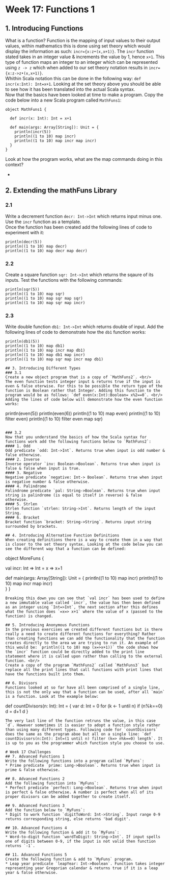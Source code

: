 # Week 17: Functions 1
## 1. Introducing Functions
What is a function? Function is the mapping of input values to their output values, within mathematics this is done using set theory which would display the information as such: `incr={x:z•(x,x+1)}`. The `incr` function stated takes in an integer value & increments the value by 1, hence `x+1`. This type of function maps an integer to an integer which can be represented using `z -> z` which when added to our set theory notation results in `incr={x:z->z•(x,x+1)}`. <br/>
Whithin Scala notation this can be done in the following way: `def incr(x:Int): Int=x+1`. Looking at the set theory above you should be able to see how it has been translated into the actual Scala syntax. <br/>
Now that the basics have been looked at time to make a program. Copy the code below into a new Scala program called `MathFuns1`:
```
object MathFuns1 {
  
  def incr(x: Int): Int = x+1
  
  def main(args: Array[String]): Unit = {
    println(incr(5))
    println((1 to 10) map incr)
    println((1 to 10) map incr map incr)
  }
}
```
Look at how the program works, what are the map commands doing in this context?
* <placeholder>

## 2. Extending the mathFuns Library
### 2.1
Write a decrement function `decr: Int->Int` which returns input minus one. Use the `incr` function as a template. <br/>
Once the function has been created add the following lines of code to experiment with it:
```
println(decr(5))
println((1 to 10) map decr)
println((1 to 10) map decr map decr)
```

### 2.2
Create a square function `sqr: Int->Int` which returns the sqaure of its inputs. Test the functions with the following commands:
```
println(sqr(5))
println((1 to 10) map sqr)
println((1 to 10) map sqr map sqr)
println((1 to 10) map sqr map incr)
```

### 2.3
Write double function `db1: Int->Int` which returns double of input. Add the following lines of code to demonstrate how the `db1` function works:
```
println(db1(5))
println((1 to 10) map db1)
println((1 to 10) map incr map db1)
println((1 to 10) map db1 map incr)
println((1 to 10) map sqr map incr map db1)

## 3. Introducing Different Types
### 3.1
Create a new object program that is a copy of `MathFuns2`. <br/>
The even function tests integer input & returns true if the input is even & false oterwise. For this to be possible the return type of the function is Boolean rather that Integer. Adding this function to the program would be as follows: `def even(x:Int):Boolean= x%2==0`. <br/> Adding the lines of code below will demonstrate how the even function works:
```
println(even(5))
println(even(6))
println((1 to 10) map even)
println((1 to 10) filter even)
println((1 to 10) filter even map sqr)
```

### 3.2
Now that you understand the basics of how the Scala syntax for functions work add the following functions below to `MathFuns2`:
#### 1. Odd
Odd predicate `odd: Int->Int`. Returns true when input is odd number & false otherwise.
#### 2. Inverse
Inverse operator `inv: Boolean->Boolean`. Returns true when input is false & false when input is true.
#### 3. Negative
Negative predicate `negative: Int-> Boolean`. Returns true when input is negative number & false otherwise.
#### 4. Palindrome
Palindrome predicate `pal: String->Boolean`. Returns true when input string is palindrome (is equal to itself in reverse) & false otherwise.
#### 5. Strlen
Strlen function `strlen: String->Int`. Returns length of the input String.
#### 6. Bracket
Bracket function `bracket: String->String`. Returns input string surrounded by brackets.

## 4. Introducing Alternative Function Definitions 
When creating definitions there is a way to create them in a way that is closer to the set theory syntax. Looking at the code below you can see the different way that a function can be defined:
```
object MoreFuns {
  
 val incr: Int => Int = x => x+1
  
 def main(args: Array[String]): Unit = {
    println((1 to 10) map incr)
    println((1 to 10) map incr map incr)  
  }
}
```
Breaking this down you can see that `val incr` has been used to define a new immutable value called `incr`, the value has then been defined as an integer using `Int=>Int`, the next section after this defines what the function does `=x=> x+1` where the value of x (passed to the function) is changed.

## 5. Introducing Anonymous Functions
In the previous exercises we created different functions but is there really a need to create different functions for everything? Rather than creating functions we can add the functionality that the function creates directly to the area we are trying to run it. An example of this would be: `println((1 to 10) map (x=>x+1))` the code shows how the `incr` function could be directly added to the print line statement where it is called upon rather than calling to the external function. <br/>
Create a copy of the program `MathFuns2` called `MathFuns3` but replace all the print lines that call functions with print lines that have the functions built into them.

## 6. Divisors
Functions looked at so far have all been comprised of a single line, this is not the only way that a function can be used, after all `main` is a function. Look at the example below:
```
def countDivisors(n: Int): Int = {
   var d: Int = 0
   for (k <- 1 until n)
     if (n%k==0)
       d = d+1
   d
 }
```
The very last line of the function retruns the value, in this case `d`. However sometimes it is easier to adopt a function style rather than using many different types. Following code for `countDivisors` does the same as the program aboe but all on a single line: `def countDivisors(n:Int): Int=(1 until n) filter (k=> n%k==0) length`. It is up to you as the programmer which function style you choose to use.

# Week 17 Challenges
## 7. Advanced Functions 1
Write the following functions into a program called `MyFuns`:
* Prime predicate `prime: Long->Boolean`. Returns true when input is prime & false otherwise.

## 8. Advanced Functions 2
Add the following function into `MyFuns`:
* Perfect predicate `perfect: Long->Boolean`. Returns true when input is perfect & false otherwise. A number is perfect when all of its proper divisors can be added together to create itself.

## 9. Advanced Functions 3
Add the function below to `MyFuns`:
* Digit to work function `digitToWord: Int->String`. Input range 0-9 returns corresponding string, else returns 'bad digit'.

## 10. Advanced Functions 4
Write the following function & add it to `MyFuns`:
* Word-to-digit function `wordToDigit: String->Int`. If input spells one of digits between 0-9, if the input is not valid then function returns `-1`.

## 11. Advanced Functions 5
Create the following function & add to `MyFuns` program.
* Leap year predicate `leapYear: Int->Boolean`. Function takes integer representing year Gregorian calendar & returns true if it is a leap year & false otherwise. 
